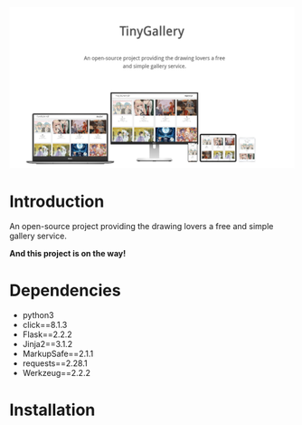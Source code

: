 ![](./cover.png)

# Introduction

An open-source project providing the drawing lovers a free and simple gallery service.

**And this project is on the way!**

# Dependencies

* python3
* click==8.1.3
* Flask==2.2.2
* Jinja2==3.1.2
* MarkupSafe==2.1.1
* requests==2.28.1
* Werkzeug==2.2.2


# Installation 

